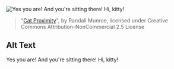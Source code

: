 ![Yes you are!  And you're sitting there!  Hi, kitty!](https://imgs.xkcd.com/comics/cat_proximity.png)
> "[Cat Proximity](https://xkcd.com/231/)", by Randall Munroe, licensed under Creative Commons Attribution-NonCommercial 2.5 License

## Alt Text
Yes you are!  And you're sitting there!  Hi, kitty!
